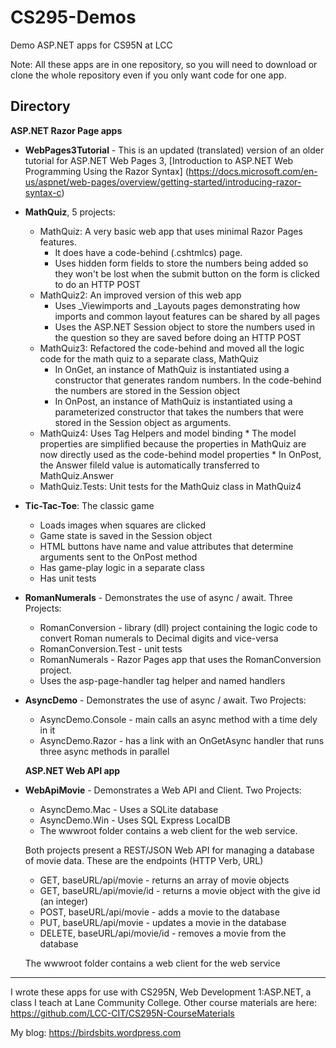 # CS295-Demos
Demo ASP.NET apps for CS95N at LCC

Note: All these apps are in one repository, so you will
need to download or clone the whole repository even if you
only want code for one app.

## Directory

__ASP.NET Razor Page apps__
* __WebPages3Tutorial__ - This is an updated (translated) version of an older tutorial for ASP.NET Web Pages 3, 
  [Introduction to ASP.NET Web Programming Using the Razor Syntax]
  (https://docs.microsoft.com/en-us/aspnet/web-pages/overview/getting-started/introducing-razor-syntax-c)
   
* __MathQuiz__, 5 projects:
  * MathQuiz: A very basic web app that uses minimal Razor Pages features. 
      * It does have a code-behind (.cshtmlcs) page.
      * Uses hidden form fields to store the numbers being added so they won't be lost when the submit button on the form is clicked to do an HTTP POST
  * MathQuiz2: An improved version of this web app
      * Uses _Viewimports and _Layouts pages demonstrating how imports and common layout features can be shared by all pages
      * Uses the ASP.NET Session object to store the numbers used in the question so they are saved before doing an HTTP POST
  * MathQuiz3: Refactored the code-behind and moved all the logic code for the math quiz to a separate class, MathQuiz
      * In OnGet, an instance of MathQuiz is instantiated using a constructor that generates random numbers. In the code-behind the numbers are stored in the Session object
      * In OnPost, an instance of MathQuiz is instantiated using a parameterized constructor that takes the numbers that were stored in the Session object as arguments.
  * MathQuiz4: Uses Tag Helpers and model binding
        * The model properties are simplified because the properties in MathQuiz are now directly used as the code-behind model properties
        * In OnPost, the Answer fileld value is automatically transferred to MathQuiz.Answer
  * MathQuiz.Tests: Unit tests for the MathQuiz class in MathQuiz4

* __Tic-Tac-Toe__: The classic game
  * Loads images when squares are clicked
  * Game state is saved in the Session object
  * HTML buttons have name and value attributes that determine arguments sent to the OnPost method
  * Has game-play logic in a separate class
  * Has unit tests

* __RomanNumerals__ - Demonstrates the use of async / await. Three Projects:
    * RomanConversion - library (dll) project containing the logic code to convert Roman numerals to Decimal digits and vice-versa
    * RomanConversion.Test - unit tests
    * RomanNumerals - Razor Pages app that uses the RomanConversion project.
     * Uses the asp-page-handler tag helper and named handlers

* __AsyncDemo__ - Demonstrates the use of async / await.
  Two Projects:
  * AsyncDemo.Console - main calls an async method with a time dely in it
  * AsyncDemo.Razor - has a link with an OnGetAsync handler that runs three async methods in parallel

  __ASP.NET Web API app__

* __WebApiMovie__ - Demonstrates a Web API and Client.
  Two Projects:
  * AsyncDemo.Mac - Uses a SQLite database
  * AsyncDemo.Win - Uses SQL Express LocalDB
  * The wwwroot folder contains a web client for the web service.

  Both projects present a REST/JSON Web API for managing a database of movie data. These are the endpoints (HTTP Verb, URL)
  * GET, baseURL/api/movie - returns an array of movie objects
  * GET, baseURL/api/movie/id - returns a movie object with the give id (an integer)
  * POST, baseURL/api/movie - adds a movie to the database
  * PUT, baseURL/api/movie - updates a movie in the database
  * DELETE, baseURL/api/movie/id - removes a movie from the database

  The wwwroot folder contains a web client for the web service

----

I wrote these apps for use with CS295N, Web Development 1:ASP.NET, a class I teach at Lane Community College. Other course materials are here: <https://github.com/LCC-CIT/CS295N-CourseMaterials>

My blog:
<https://birdsbits.wordpress.com>
